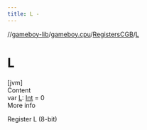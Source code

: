 ```yaml
---
title: L -
---
```

//[gameboy-lib](../../index.md)/[gameboy.cpu](../index.md)/[RegistersCGB](index.md)/[L](-l.md)



# L  
[jvm]  
Content  
var [L](-l.md): [Int](https://kotlinlang.org/api/latest/jvm/stdlib/kotlin/-int/index.html) = 0  
More info  


Register L (8-bit)

  



